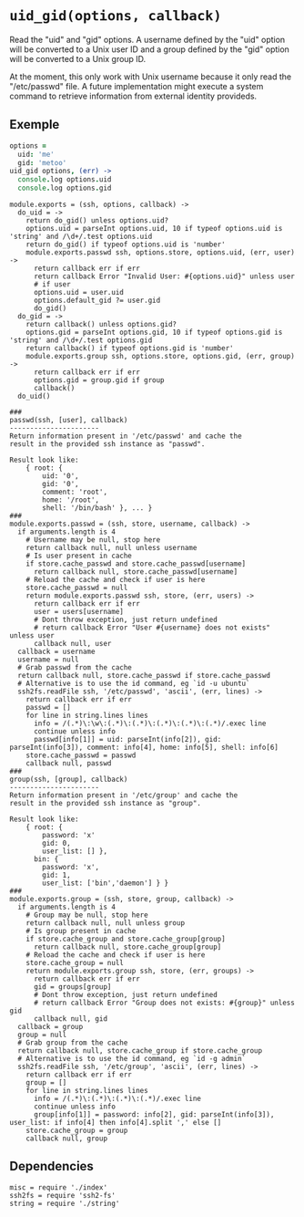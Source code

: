 
# `uid_gid(options, callback)`

Read the "uid" and "gid" options. A username defined by the "uid" option will
be converted to a Unix user ID and a group defined by the "gid" option will
be converted to a Unix group ID.    

At the moment, this only work with Unix username because it only read the
"/etc/passwd" file. A future implementation might execute a system command to
retrieve information from external identity provideds.   

## Exemple

```coffee
options =
  uid: 'me'
  gid: 'metoo'
uid_gid options, (err) ->
  console.log options.uid
  console.log options.gid
```

    module.exports = (ssh, options, callback) ->
      do_uid = ->
        return do_gid() unless options.uid?
        options.uid = parseInt options.uid, 10 if typeof options.uid is 'string' and /\d+/.test options.uid
        return do_gid() if typeof options.uid is 'number'
        module.exports.passwd ssh, options.store, options.uid, (err, user) ->
          return callback err if err
          return callback Error "Invalid User: #{options.uid}" unless user
          # if user
          options.uid = user.uid
          options.default_gid ?= user.gid
          do_gid()
      do_gid = ->
        return callback() unless options.gid?
        options.gid = parseInt options.gid, 10 if typeof options.gid is 'string' and /\d+/.test options.gid
        return callback() if typeof options.gid is 'number'
        module.exports.group ssh, options.store, options.gid, (err, group) ->
          return callback err if err
          options.gid = group.gid if group
          callback()
      do_uid()

    ###
    passwd(ssh, [user], callback)
    ----------------------
    Return information present in '/etc/passwd' and cache the 
    result in the provided ssh instance as "passwd".

    Result look like: 
        { root: {
            uid: '0',
            gid: '0',
            comment: 'root',
            home: '/root',
            shell: '/bin/bash' }, ... }
    ###
    module.exports.passwd = (ssh, store, username, callback) ->
      if arguments.length is 4
        # Username may be null, stop here
        return callback null, null unless username
        # Is user present in cache
        if store.cache_passwd and store.cache_passwd[username]
          return callback null, store.cache_passwd[username]
        # Reload the cache and check if user is here
        store.cache_passwd = null
        return module.exports.passwd ssh, store, (err, users) ->
          return callback err if err
          user = users[username]
          # Dont throw exception, just return undefined
          # return callback Error "User #{username} does not exists" unless user
          callback null, user
      callback = username
      username = null
      # Grab passwd from the cache
      return callback null, store.cache_passwd if store.cache_passwd
      # Alternative is to use the id command, eg `id -u ubuntu`
      ssh2fs.readFile ssh, '/etc/passwd', 'ascii', (err, lines) ->
        return callback err if err
        passwd = []
        for line in string.lines lines
          info = /(.*)\:\w\:(.*)\:(.*)\:(.*)\:(.*)\:(.*)/.exec line
          continue unless info
          passwd[info[1]] = uid: parseInt(info[2]), gid: parseInt(info[3]), comment: info[4], home: info[5], shell: info[6]
        store.cache_passwd = passwd
        callback null, passwd
    ###
    group(ssh, [group], callback)
    ----------------------
    Return information present in '/etc/group' and cache the 
    result in the provided ssh instance as "group".

    Result look like: 
        { root: {
            password: 'x'
            gid: 0,
            user_list: [] },
          bin: {
            password: 'x',
            gid: 1,
            user_list: ['bin','daemon'] } }
    ###
    module.exports.group = (ssh, store, group, callback) ->
      if arguments.length is 4
        # Group may be null, stop here
        return callback null, null unless group
        # Is group present in cache
        if store.cache_group and store.cache_group[group]
          return callback null, store.cache_group[group]
        # Reload the cache and check if user is here
        store.cache_group = null
        return module.exports.group ssh, store, (err, groups) ->
          return callback err if err
          gid = groups[group]
          # Dont throw exception, just return undefined
          # return callback Error "Group does not exists: #{group}" unless gid
          callback null, gid
      callback = group
      group = null
      # Grab group from the cache
      return callback null, store.cache_group if store.cache_group
      # Alternative is to use the id command, eg `id -g admin`
      ssh2fs.readFile ssh, '/etc/group', 'ascii', (err, lines) ->
        return callback err if err
        group = []
        for line in string.lines lines
          info = /(.*)\:(.*)\:(.*)\:(.*)/.exec line
          continue unless info
          group[info[1]] = password: info[2], gid: parseInt(info[3]), user_list: if info[4] then info[4].split ',' else []
        store.cache_group = group
        callback null, group

## Dependencies

    misc = require './index'
    ssh2fs = require 'ssh2-fs'
    string = require './string'
